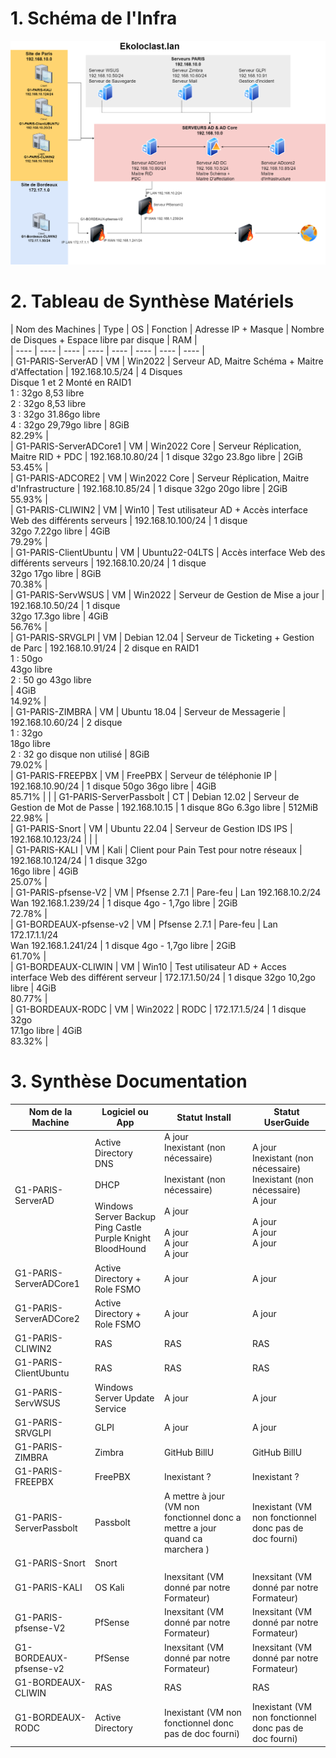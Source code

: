 # 1. Schéma de l'Infra
![img](https://github.com/ThomasDominici/TSSR-Projet3-Groupe_1-BuildYourInfra/blob/Ressources_Images/BilanEkoloclast.png?raw=true)
# 2. Tableau de Synthèse Matériels
| Nom des Machines | Type | OS | Fonction | Adresse IP + Masque | Nombre de Disques + Espace libre par disque | RAM |  
| ---- | ---- | ---- | ---- | ---- | ---- | ---- | ---- |  
| G1-PARIS-ServerAD | VM | Win2022 | Serveur AD, Maitre Schéma + Maitre d'Affectation | 192.168.10.5/24 | 4 Disques<br>Disque 1 et 2 Monté en RAID1<br>1 : 32go 8,53 libre<br>2 : 32go 8,53 libre<br>3 : 32go 31.86go libre<br>4 : 32go 29,79go libre | 8GiB<br>82.29% |  
| G1-PARIS-ServerADCore1 | VM | Win2022 Core | Serveur Réplication, Maitre RID + PDC | 192.168.10.80/24 | 1 disque 32go 23.8go libre | 2GiB<br>53.45% |    
| G1-PARIS-ADCORE2 | VM | Win2022 Core | Serveur Réplication, Maitre d'Infrastructure | 192.168.10.85/24 | 1 disque 32go 20go libre | 2GiB<br>55.93% |  
| G1-PARIS-CLIWIN2 | VM | Win10 | Test utilisateur AD + Accès interface Web des différents serveurs | 192.168.10.100/24 | 1 disque<br>32go 7.22go libre | 4GiB<br>79.29% |  
| G1-PARIS-ClientUbuntu | VM | Ubuntu22-04LTS | Accès interface Web des différents serveurs | 192.168.10.20/24 | 1 disque<br>32go 17go libre | 8GiB<br>70.38% |  
| G1-PARIS-ServWSUS | VM | Win2022 | Serveur de Gestion de Mise a jour | 192.168.10.50/24 | 1 disque<br>32go 17.3go libre | 4GiB<br>56.76% |  
| G1-PARIS-SRVGLPI | VM | Debian 12.04 | Serveur de Ticketing + Gestion de Parc | 192.168.10.91/24 | 2 disque en RAID1<br>1 : 50go<br>43go libre<br>2 : 50 go 43go libre<br> | 4GiB<br>14.92% |  
| G1-PARIS-ZIMBRA | VM | Ubuntu 18.04 | Serveur de Messagerie | 192.168.10.60/24 | 2 disque<br>1 : 32go<br>18go libre<br>2 : 32 go disque non utilisé | 8GiB<br>79.02% |  
| G1-PARIS-FREEPBX | VM | FreePBX | Serveur de téléphonie IP | 192.168.10.90/24 | 1 disque 50go 36go libre | 4GiB<br>85.71% |  |
| G1-PARIS-ServerPassbolt | CT | Debian 12.02 | Serveur de Gestion de Mot de Passe | 192.168.10.15 | 1 disque 8Go 6.3go libre | 512MiB<br>22.98% |  
| G1-PARIS-Snort | VM | Ubuntu 22.04 | Serveur de Gestion IDS IPS | 192.168.10.123/24 |  |  |  
| G1-PARIS-KALI | VM | Kali | Client pour Pain Test pour notre réseaux | 192.168.10.124/24 | 1 disque 32go<br>16go libre | 4GiB<br>25.07% |  
| G1-PARIS-pfsense-V2 | VM | Pfsense 2.7.1 | Pare-feu | Lan 192.168.10.2/24<br>Wan 192.168.1.239/24 | 1 disque 4go - 1,7go libre | 2GiB<br>72.78% |  
| G1-BORDEAUX-pfsense-v2 | VM | Pfsense 2.7.1 | Pare-feu | Lan 172.17.1.1/24<br>Wan 192.168.1.241/24 | 1 disque 4go - 1,7go libre | 2GiB<br>61.70% |  
| G1-BORDEAUX-CLIWIN | VM | Win10 | Test utilisateur AD + Acces interface Web des différent serveur | 172.17.1.50/24 | 1 disque 32go 10,2go libre | 4GiB<br>80.77% |  
| G1-BORDEAUX-RODC | VM | Win2022 | RODC | 172.17.1.5/24 | 1 disque 32go<br>17.1go libre | 4GiB<br>83.32% | 

# 3. Synthèse Documentation

| Nom de la Machine | Logiciel ou App | Statut Install | Statut UserGuide |
| ---- | ---- | ---- | ---- |
| G1-PARIS-ServerAD | Active Directory<br>DNS<br><br>DHCP<br><br>Windows Server Backup<br>Ping Castle<br>Purple Knight<br>BloodHound | A jour<br>Inexistant (non nécessaire)<br><br>Inexistant (non nécessaire)<br><br>A jour<br><br>A jour<br>A jour<br>A jour | A jour<br>Inexistant (non nécessaire)<br>Inexistant (non nécessaire)<br>A jour<br><br>A jour<br>A jour<br>A jour |
| G1-PARIS-ServerADCore1 | Active Directory + Role FSMO | A jour | A jour<br> |
| G1-PARIS-ServerADCore2 | Active Directory + Role FSMO | A jour | A jour<br> |
| G1-PARIS-CLIWIN2 | RAS | RAS | RAS |
| G1-PARIS-ClientUbuntu | RAS | RAS | RAS |
| G1-PARIS-ServWSUS | Windows Server Update Service   | A jour | A jour |
| G1-PARIS-SRVGLPI | GLPI | A jour | A jour |
| G1-PARIS-ZIMBRA | Zimbra | GitHub BillU | GitHub BillU |
| G1-PARIS-FREEPBX | FreePBX | Inexistant ? | Inexistant ? |
| G1-PARIS-ServerPassbolt | Passbolt   | A mettre à jour (VM non fonctionnel donc a mettre a jour quand ca marchera )  | Inexistant (VM non fonctionnel donc pas de doc fourni) |
| G1-PARIS-Snort | Snort |  |  |
| G1-PARIS-KALI | OS Kali | Inexsitant (VM donné par notre Formateur) | Inexsitant (VM donné par notre Formateur) |
| G1-PARIS-pfsense-V2 | PfSense | Inexsitant (VM donné par notre Formateur) | Inexsitant (VM donné par notre Formateur) |
| G1-BORDEAUX-pfsense-v2 | PfSense | Inexsitant (VM donné par notre Formateur) | Inexsitant (VM donné par notre Formateur) |
| G1-BORDEAUX-CLIWIN | RAS | RAS | RAS |
| G1-BORDEAUX-RODC | Active Directory | Inexistant (VM non fonctionnel donc pas de doc fourni) | Inexistant (VM non fonctionnel donc pas de doc fourni) |
